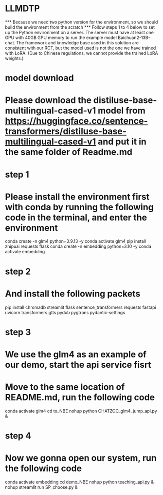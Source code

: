 # LLMDTP
*** Because we need two python version for the environment, so we should build the environment from the scratch ***
Follow steps 1 to 4 below to set up the Python environment on a server. The server must have at least one GPU with 40GB GPU memory to run the example model Baichuan2-13B-chat. The framework and knowledge base used in this solution are consistent with our RCT, but the model used is not the one we have trained with LoRA. (Due to Chinese regulations, we cannot provide the trained LoRA weights.)


# model download
# Please download the distiluse-base-multilingual-cased-v1 model from https://huggingface.co/sentence-transformers/distiluse-base-multilingual-cased-v1 and put it in the same folder of Readme.md

# step 1
# Please install the environment first with conda by running the following code in the terminal, and enter the environment
conda create -n glm4 python=3.9.13 -y 
conda activate glm4 
pip install zhipuai requests flask 
conda create -n embedding python=3.10 -y 
conda activate embedding 

# step 2
# And install the following packets
pip install chromadb streamlit flask sentence_transformers requests fastapi uvicorn transformers gtts pydub pygtrans pydantic-settings

# step 3
# We use the glm4 as an example of our demo, start the api service fisrt
# Move to the same location of README.md, run the following code
conda activate glm4
cd to_NBE
nohup python CHATZOC_glm4_jump_api.py &

# step 4
# Now we gonna open our system, run the following code
conda activate embedding
cd demo_NBE
nohup python teaching_api.py &
nohup streamlit run SP_choose.py &
